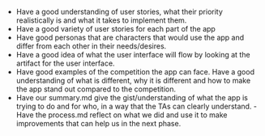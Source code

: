 
- Have a good understanding of user stories, what their priority realistically is and what it takes to implement them.
- Have a good variety of user stories for each part of the app
- Have good personas that are characters that would use the app and differ from each other in their needs/desires.
- Have a good idea of what the user interface will flow by looking at the artifact for the user interface.
- Have good examples of the competition the app can face. Have a good understanding of what is different, why it is different and how to make the app stand out compared to the competition.
- Have our summary.md give the gist/understanding of what the app is trying to do and for who, in a way that the TAs can clearly understand.
-Have the process.md reflect on what we did and use it to make improvements that can help us in the next phase.
